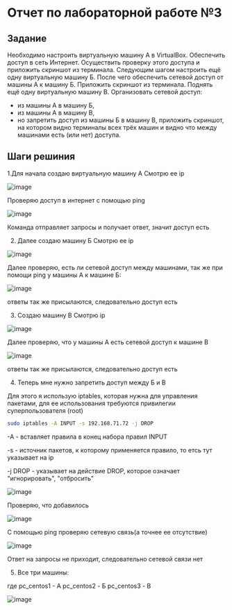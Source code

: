 # Отчет по лабораторной работе №3

## Задание
Необходимо настроить виртуальную машину А в VirtualBox. 
Обеспечить доступ в сеть Интернет. 
Осуществить проверку этого доступа и приложить скриншот из терминала. 
Следующим шагом настроить ещё одну виртуальную машину Б. 
После чего обеспечить сетевой доступ от машины А к машину Б. Приложить скриншот из терминала. 
Поднять ещё одну виртуальную машину В. Организовать сетевой доступ:

- из машины А в машину Б,
- из машины А в машину В,
- но запретить доступ из машины Б в машину В,
приложить скриншот, на котором видно терминалы всех трёх машин и видно что между машинами есть (или нет) доступа.


## Шаги решиния 
1.Для начала создаю виртуальную машину А
Смотрю ее ip

![image](https://github.com/user-attachments/assets/d02345b7-c749-4283-9bad-79c6d2696a68)

Проверяю доступ в интернет с помощью ping

![image](https://github.com/user-attachments/assets/d8279ac4-b380-4953-8ffe-e007902f6963)

Команда отправляет запросы и получает ответ, значит доступ есть

2. Далее создаю машину Б
Смотрю ее ip

![image](https://github.com/user-attachments/assets/3f16636b-0752-4163-8bc7-ef7b39018f3d)

Далее проверяю, есть ли сетевой доступ между машинами, так же при помощи ping у машины А к машине Б:

![image](https://github.com/user-attachments/assets/7aef2197-59ba-4452-9265-38c8042bd8ba)

ответы так же присылаются, следовательно доступ есть 

3. Создаю машину В
Смотрю ip

![image](https://github.com/user-attachments/assets/bb812045-a616-4839-adb4-6fe7db34f7db)

Далее проверяю, что у машины А есть сетевой доступ к машине В

![image](https://github.com/user-attachments/assets/a6807515-551d-42d1-9fd5-43921250beca)

ответы так же присылаются, следовательно доступ есть 

4. Теперь мне нужно запретить доступ между Б и В
   
Для этого я использую iptables, которая нужна для управления пакетами, для ее использования требуются привилегии суперпользователя (root)
```bash
sudo iptables -A INPUT -s 192.168.71.72 -j DROP
```

-A - вставляет правила в конец набора правил INPUT

-s - источник пакетов, к которому применяется правило, то етсь тут указывает на ip

-j DROP - указывает на действие DROP, которое означает "игнорировать", "отбросить"

![image](https://github.com/user-attachments/assets/9901bb13-42d0-4cd6-b93b-89f72e0427d8)

Проверяю, что добавилось

![image](https://github.com/user-attachments/assets/6e2df498-8b30-41b6-b317-d2da5e54738d)

С помощью ping проверяю сетевую связь(а точнее ее отсутствие)

![image](https://github.com/user-attachments/assets/57fb76f9-4849-45df-9d63-69e1dfd041a8)

Ответ на запросы не приходит, следовательно сетевой связи нет

5. Все три машины:
   
где pc_centos1 - A
    pc_centos2 - Б
    pc_centos3 - В
   
![image](https://github.com/user-attachments/assets/b2a0435c-97c4-481b-b9bf-45ae770af6ae)

